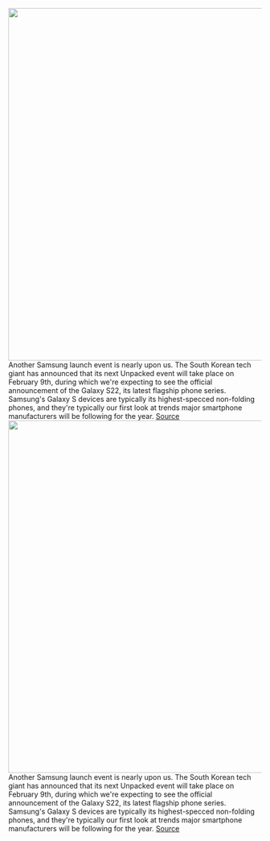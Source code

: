 <img src='https://cdn.vox-cdn.com/thumbor/YkkQrBFmVGzNLMQkNgoSU-XlqsQ=/0x0:1080x700/1200x675/filters:focal(454x264:626x436)/cdn.vox-cdn.com/uploads/chorus_image/image/70435888/s22U.0.jpg' width='700px' /><br/>
Another Samsung launch event is nearly upon us. The South Korean tech giant has announced that its next Unpacked event will take place on February 9th, during which we're expecting to see the official announcement of the Galaxy S22, its latest flagship phone series. Samsung's Galaxy S devices are typically its highest-specced non-folding phones, and they're typically our first look at trends major smartphone manufacturers will be following for the year.
<a href='https://www.theverge.com/2022/1/26/22902649/samsung-galaxy-s22-unpacked-event-tab-s8-home-mini-2-date'> Source <a/><img src='https://cdn.vox-cdn.com/thumbor/YkkQrBFmVGzNLMQkNgoSU-XlqsQ=/0x0:1080x700/1200x675/filters:focal(454x264:626x436)/cdn.vox-cdn.com/uploads/chorus_image/image/70435888/s22U.0.jpg' width='700px' /><br/>
Another Samsung launch event is nearly upon us. The South Korean tech giant has announced that its next Unpacked event will take place on February 9th, during which we're expecting to see the official announcement of the Galaxy S22, its latest flagship phone series. Samsung's Galaxy S devices are typically its highest-specced non-folding phones, and they're typically our first look at trends major smartphone manufacturers will be following for the year.
<a href='https://www.theverge.com/2022/1/26/22902649/samsung-galaxy-s22-unpacked-event-tab-s8-home-mini-2-date'> Source <a/>